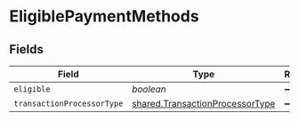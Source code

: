 # EligiblePaymentMethods


## Fields

| Field                                                                                     | Type                                                                                      | Required                                                                                  | Description                                                                               |
| ----------------------------------------------------------------------------------------- | ----------------------------------------------------------------------------------------- | ----------------------------------------------------------------------------------------- | ----------------------------------------------------------------------------------------- |
| `eligible`                                                                                | *boolean*                                                                                 | :heavy_minus_sign:                                                                        | N/A                                                                                       |
| `transactionProcessorType`                                                                | [shared.TransactionProcessorType](../../../sdk/models/shared/transactionprocessortype.md) | :heavy_minus_sign:                                                                        | N/A                                                                                       |